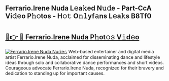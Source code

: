 ## Ferrario.Irene Nuda L𝚎a𝚔ed N𝚞𝚍e - Part-CcA Vi𝚍𝚎o P𝚑𝚘tos - H𝚘𝚝 O𝚗𝚕yf𝚊ns L𝚎a𝚔s B8Tf0

# <h2><a href="http://kf9elr.oniu.top/?m=Ferrario.Irene+Nuda">🔗👉 🔴 Ferrario.Irene Nuda P𝚑ot𝚘𝚜 V𝚒d𝚎o</a></h2>

[![Ferrario.Irene Nuda Nu𝚍e𝚜](https://i.imgur.com/0qMVB7G.gif)](http://kf9elr.oniu.top/?m=Ferrario.Irene+Nuda)
Web-based entertainer and digital media artist Ferrario.Irene Nuda, acclaimed for disseminating dance and lifestyle ideas through solo and collaborative dance performances and short videos. Courageous advocate Ferrario.Irene Nuda, recognized for their bravery and dedication to standing up for important causes.  
